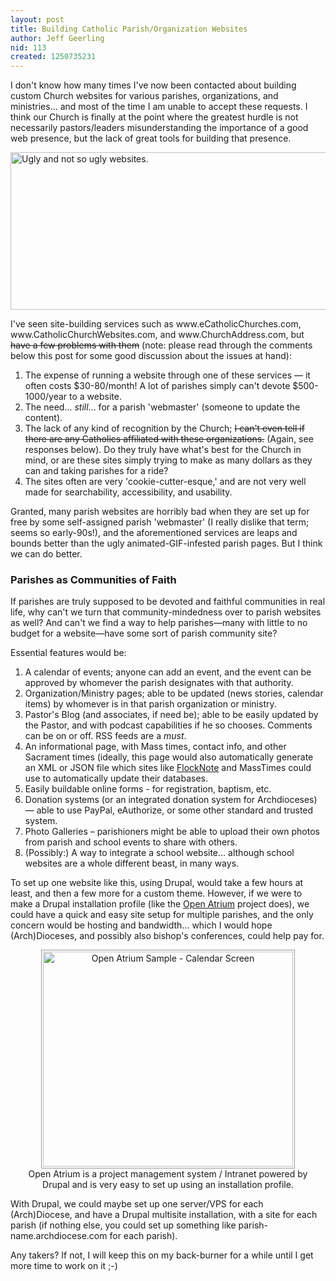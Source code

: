 ```yaml
---
layout: post
title: Building Catholic Parish/Organization Websites
author: Jeff Geerling
nid: 113
created: 1250735231
---
```

<p>I don't know how many times I've now been contacted about building custom Church websites for various parishes, organizations, and ministries... and most of the time I am unable to accept these requests. I think our Church is finally at the point where the greatest hurdle is not necessarily pastors/leaders misunderstanding the importance of a good web presence, but the lack of great tools for building that presence.</p>
<p class="rtecenter"><img alt="Ugly and not so ugly websites." width="595" height="252" src="/sites/opensourcecatholic.com/files/user-uploads/geerlingguy/ugly-websites-parishes.jpg" /></p>
<p>I've seen site-building services such as www.eCatholicChurches.com, www.CatholicChurchWebsites.com, and www.ChurchAddress.com, but <strike>have a few problems with them</strike> (note: please read through the comments below this post for some good discussion about the issues at hand):</p>
<!--break-->
<ol>
    <li>The expense of running a website through one of these services &mdash; it often costs $30-80/month! A lot of parishes simply can't devote $500-1000/year to a website.</li>
    <li>The need... <em>still</em>... for a parish 'webmaster' (someone to update the content).</li>
    <li>The lack of any kind of recognition by the Church; <strike>I can't even tell if there are any Catholics affiliated with these organizations.</strike>&nbsp;(Again, see responses below). Do they truly have what's best for the Church in mind, or are these sites simply trying to make as many dollars as they can and taking parishes for a ride?</li>
    <li>The sites often are very 'cookie-cutter-esque,' and are not very well made for searchability, accessibility, and usability.</li>
</ol>
<p>Granted, many parish websites are horribly bad when they are set up for free by some self-assigned parish 'webmaster' (I really dislike that term; seems so early-90s!), and the aforementioned services are leaps and bounds better than the ugly animated-GIF-infested parish pages. But I think we can do better.</p>
<h3>Parishes as Communities of Faith</h3>
<p>If parishes are truly supposed to be devoted and faithful communities in real life, why can't we turn that community-mindedness over to parish websites as well? And can't we find a way to help parishes&mdash;many with little to no budget for a website&mdash;have some sort of parish community site?</p>
<p>Essential features would be:</p>
<ol>
    <li>A calendar of events; anyone can add an event, and the event can be approved by whomever the parish designates with that authority.</li>
    <li>Organization/Ministry pages; able to be updated (news stories, calendar items) by whomever is in that parish organization or ministry.</li>
    <li>Pastor's Blog (and associates, if need be); able to be easily updated by the Pastor, and with podcast capabilities if he so chooses. Comments can be on or off. RSS feeds are a <em>must</em>.</li>
    <li>An informational page, with Mass times, contact info, and other Sacrament times (ideally, this page would also automatically generate an XML or JSON file which sites like <a href="http://www.flocknote.com/">FlockNote</a> and MassTimes could use to automatically update their databases.</li>
    <li>Easily buildable online forms - for registration, baptism, etc.</li>
    <li>Donation systems (or an integrated donation system for Archdioceses) &mdash; able to use PayPal, eAuthorize, or some other standard and trusted system.</li>
    <li>Photo Galleries &ndash; parishioners might be able to upload their own photos from parish and school events to share with others.</li>
    <li>(Possibly:) A way to integrate a school website... although school websites are a whole different beast, in many ways.</li>
</ol>
<p>To set up one website like this, using Drupal, would take a few hours at least, and then a few more for a custom theme. However, if we were to make a Drupal installation profile (like the <a href="http://openatrium.com/">Open Atrium</a> project does), we could have a quick and easy site setup for multiple parishes, and the only concern would be hosting and bandwidth... which I would hope (Arch)Dioceses, and possibly also bishop's conferences, could help pay for.</p>
<p style="width: 450px; text-align: center; margin-left: auto; margin-right: auto;"><img alt="Open Atrium Sample - Calendar Screen" width="400" height="344" style="padding: 2px; border: 1px solid #999;" src="/sites/opensourcecatholic.com/files/user-uploads/geerlingguy/open-atrium-example.jpg" /><br />
Open Atrium is a project management system / Intranet powered by Drupal and is very easy to set up using an installation profile.</p>
<p>With Drupal, we could maybe set up one server/VPS for each (Arch)Diocese, and have a Drupal multisite installation, with a site for each parish (if nothing else, you could set up something like parish-name.archdiocese.com for each parish).</p>
<p>Any takers? If not, I will keep this on my back-burner for a while until I get more time to work on it ;-)</p>
